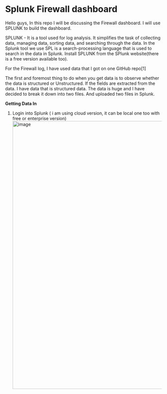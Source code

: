 # Splunk Firewall dashboard


Hello guys, In this repo I will be discussing the Firewall dashboard. I will use SPLUNK to build the dashboard. 

SPLUNK - It is a tool used for log analysis. It simplifies the task of collecting data, managing data, sorting data, and searching through the data. In the Splunk tool we use SPL is a search-processing language that is used to search in the data in Splunk.
Install SPLUNK from the SPlunk website(there is a free version available too).

For the Firewall log, I have used data that I got on one GitHub repo[1] 

The first and foremost thing to do when you get data is to observe whether the data is structured or Unstructured. If the fields are extracted from the data. I have data that is structured data. The data is huge and I have decided to break it down into two files. And uploaded two files in Splunk. 

**Getting Data In**

1. Login into Splunk ( i am using cloud version, it can be local one too with free or enterprise version)
   <img width="864" alt="image" src="https://github.com/srisowmya2000/SplunkFirewalldashboard/assets/59259117/299b509f-a18b-4c55-9411-47070904a567">


